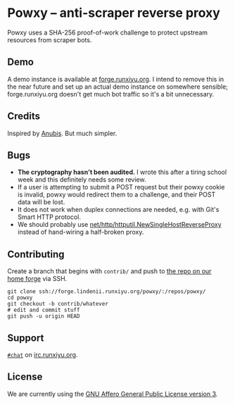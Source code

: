 # Powxy &ndash; anti-scraper reverse proxy

Powxy uses a SHA-256 proof-of-work challenge to protect upstream resources from
scraper bots.

## Demo

A demo instance is available at [forge.runxiyu.org](https://forge.runxiyu.org/).
I intend to remove this in the near future and set up an actual demo instance
on somewhere sensible; forge.runxiyu.org doesn't get much bot traffic so it's
a bit unnecessary.

## Credits

Inspired by [Anubis](https://github.com/TecharoHQ/anubis). But much simpler.

## Bugs

- **The cryptography hasn't been audited.** I wrote this after a tiring school
  week and this definitely needs some review.
- If a user is attempting to submit a POST request but their powxy cookie is
  invalid, powxy would redirect them to a challenge, and their POST data will
  be lost.
- It does not work when duplex connections are needed, e.g. with Git's Smart
  HTTP protocol.
- We should probably use
  [net/http/httputil.NewSingleHostReverseProxy](https://pkg.go.dev/net/http/httputil#NewSingleHostReverseProxy)
  instead of hand-wiring a half-broken proxy.

## Contributing

Create a branch that begins with `contrib/` and push to
[the repo on our home forge](https://forge.lindenii.runxiyu.org/powxy/:/repos/powxy/)
via SSH.

```
git clone ssh://forge.lindenii.runxiyu.org/powxy/:/repos/powxy/
cd powxy
git checkout -b contrib/whatever
# edit and commit stuff
git push -u origin HEAD
```

## Support

[`#chat`](https://webirc.runxiyu.org/kiwiirc/#chat)
on
[irc.runxiyu.org](https://irc.runxiyu.org/).

## License

We are currently using the
[GNU Affero General Public License version 3](https://www.gnu.org/licenses/agpl-3.0.html).
